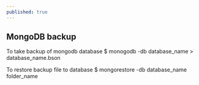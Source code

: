```yaml
---
published: true
---
```



## MongoDB backup
To take backup of mongodb database
    $ monogodb -db database_name > database_name.bson
    
To restore backup file to database
    $ mongorestore -db database_name folder_name